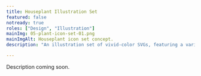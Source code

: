 ```yaml
---
title: Houseplant Illustration Set
featured: false
notready: true
roles: ["Design", "Illustration"]
mainImg: 05-plant-icon-set-01.png
mainImgAlt: Houseplant icon set concept.
description: "An illustration set of vivid-color SVGs, featuring a variety of houseplants. These icons are perfect for use in digital illustration, websites or blogs posts."

---
```


Description coming soon.